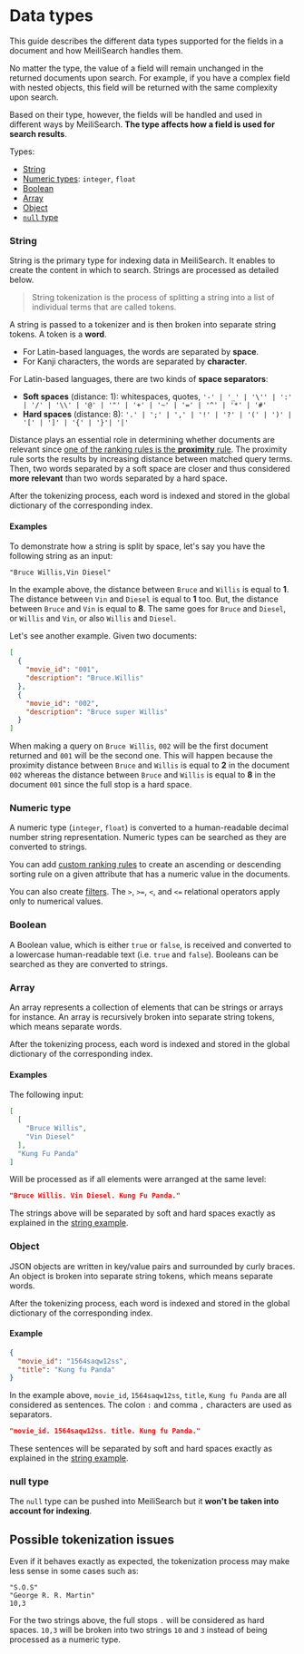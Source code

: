 # Data types

This guide describes the different data types supported for the fields in a document and how MeiliSearch handles them.

No matter the type, the value of a field will remain unchanged in the returned documents upon search.
For example, if you have a complex field with nested objects, this field will be returned with the same complexity upon search.

Based on their type, however, the fields will be handled and used in different ways by MeiliSearch. **The type affects how a field is used for search results**.

Types:

- [String](/reference/under_the_hood/datatypes.md#string)
- [Numeric types](/reference/under_the_hood/datatypes.md#numeric-type): `integer`, `float`
- [Boolean](/reference/under_the_hood/datatypes.md#boolean)
- [Array](/reference/under_the_hood/datatypes.md#array)
- [Object](/reference/under_the_hood/datatypes.md#object)
- [`null` type](/reference/under_the_hood/datatypes.md#null-type)

### String

String is the primary type for indexing data in MeiliSearch. It enables to create the content in which to search. Strings are processed as detailed below.

> String tokenization is the process of splitting a string into a list of individual terms that are called tokens.

A string is passed to a tokenizer and is then broken into separate string tokens. A token is a **word**.

- For Latin-based languages, the words are separated by **space**.
- For Kanji characters, the words are separated by **character**.

For Latin-based languages, there are two kinds of **space separators**:

- **Soft spaces** (distance: 1): whitespaces, quotes, `'-' | '_' | '\'' | ':' | '/' | '\\' | '@' | '"' | '+' | '~' | '=' | '^' | '*' | '#'`
- **Hard spaces** (distance: 8): `'.' | ';' | ',' | '!' | '?' | '(' | ')' | '[' | ']' | '{' | '}'| '|'`

Distance plays an essential role in determining whether documents are relevant since [one of the ranking rules is the **proximity** rule](/learn/core_concepts/relevancy.md). The proximity rule sorts the results by increasing distance between matched query terms. Then, two words separated by a soft space are closer and thus considered **more relevant** than two words separated by a hard space.

After the tokenizing process, each word is indexed and stored in the global dictionary of the corresponding index.

#### Examples

To demonstrate how a string is split by space, let's say you have the following string as an input:

```
"Bruce Willis,Vin Diesel"
```

In the example above, the distance between `Bruce` and `Willis` is equal to **1**. The distance between `Vin` and `Diesel` is equal to **1** too.
But, the distance between `Bruce` and `Vin` is equal to **8**. The same goes for `Bruce` and `Diesel`, or `Willis` and `Vin`, or also `Willis` and `Diesel`.

Let's see another example. Given two documents:

```json
[
  {
    "movie_id": "001",
    "description": "Bruce.Willis"
  },
  {
    "movie_id": "002",
    "description": "Bruce super Willis"
  }
]
```

When making a query on `Bruce Willis`, `002` will be the first document returned and `001` will be the second one.
This will happen because the proximity distance between `Bruce` and `Willis` is equal to **2** in the document `002` whereas the distance between `Bruce` and `Willis` is equal to **8** in the document `001` since the full stop is a hard space.

### Numeric type

A numeric type (`integer`, `float`) is converted to a human-readable decimal number string representation. Numeric types can be searched as they are converted to strings.

You can add [custom ranking rules](/learn/core_concepts/relevancy.md#custom-rules) to create an ascending or descending sorting rule on a given attribute that has a numeric value in the documents.

You can also create [filters](/reference/features/filtering_and_faceted_search.md). The `>`, `>=`, `<`, and `<=` relational operators apply only to numerical values.

### Boolean

A Boolean value, which is either `true` or `false`, is received and converted to a lowercase human-readable text (i.e. `true` and `false`). Booleans can be searched as they are converted to strings.

### Array

An array represents a collection of elements that can be strings or arrays for instance. An array is recursively broken into separate string tokens, which means separate words.

After the tokenizing process, each word is indexed and stored in the global dictionary of the corresponding index.

#### Examples

The following input:

```json
[
  [
    "Bruce Willis",
    "Vin Diesel"
  ],
  "Kung Fu Panda"
]
```

Will be processed as if all elements were arranged at the same level:

```json
"Bruce Willis. Vin Diesel. Kung Fu Panda."
```

The strings above will be separated by soft and hard spaces exactly as explained in the [string example](/reference/under_the_hood/datatypes.md#examples).

### Object

JSON objects are written in key/value pairs and surrounded by curly braces. An object is broken into separate string tokens, which means separate words.

After the tokenizing process, each word is indexed and stored in the global dictionary of the corresponding index.

#### Example

```json
{
  "movie_id": "1564saqw12ss",
  "title": "Kung fu Panda"
}
```

In the example above, `movie_id`, `1564saqw12ss`, `title`, `Kung fu Panda` are all considered as sentences. The colon `:` and comma `,` characters are used as separators.

```json
"movie_id. 1564saqw12ss. title. Kung fu Panda."
```

These sentences will be separated by soft and hard spaces exactly as explained in the [string example](/reference/under_the_hood/datatypes.md#examples).

### null type

The `null` type can be pushed into MeiliSearch but it **won't be taken into account for indexing**.

## Possible tokenization issues

Even if it behaves exactly as expected, the tokenization process may make less sense in some cases such as:

```
"S.O.S"
"George R. R. Martin"
10,3
```

For the two strings above, the full stops `.` will be considered as hard spaces.
`10,3` will be broken into two strings `10` and `3` instead of being processed as a numeric type.
